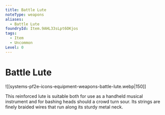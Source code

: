 ```yaml
---
title: Battle Lute
noteType: weapons
aliases:
  - Battle Lute
foundryId: Item.9AHL33sLpt6OKjos
tags:
  - Item
  - Uncommon
Level: 0
---
```


# Battle Lute
![[systems-pf2e-icons-equipment-weapons-battle-lute.webp|150]]

This reinforced lute is suitable both for use as a handheld musical instrument and for bashing heads should a crowd turn sour. Its strings are finely braided wires that run along its sturdy metal neck.
